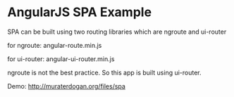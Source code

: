 # AngularJS SPA Example

SPA can be built using two routing libraries which are ngroute and ui-router

for ngroute:
angular-route.min.js

for ui-router:
angular-ui-router.min.js

ngroute is not the best practice. So this app is built using ui-router.

Demo:
http://muraterdogan.org/files/spa
